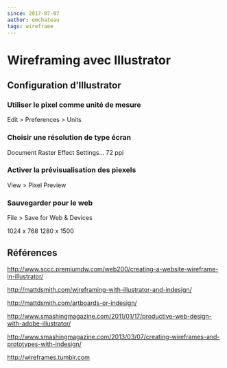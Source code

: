 ```yaml
---
since: 2017-07-07
author: emchateau
tags: wireframe
---
```


# Wireframing avec Illustrator

## Configuration d’Illustrator

### Utiliser le pixel comme unité de mesure

Edit > Preferences > Units

### Choisir une résolution de type écran

Document Raster Effect Settings... 72 ppi

### Activer la prévisualisation des piexels

View > Pixel Preview

### Sauvegarder pour le web

File > Save for Web & Devices


1024 x 768
1280 x 1500

## Références

http://www.sccc.premiumdw.com/web200/creating-a-website-wireframe-in-illustrator/

http://mattdsmith.com/wireframing-with-illustrator-and-indesign/

http://mattdsmith.com/artboards-or-indesign/

http://www.smashingmagazine.com/2011/01/17/productive-web-design-with-adobe-illustrator/

http://www.smashingmagazine.com/2013/03/07/creating-wireframes-and-prototypes-with-indesign/

http://wireframes.tumblr.com
